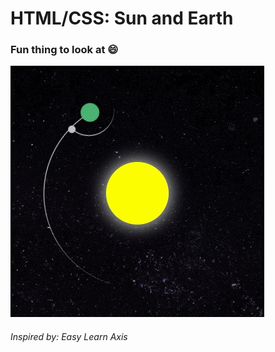 # HTML/CSS: Sun and Earth

### Fun thing to look at :smile:

![](demo.gif)

<h6>Inspired by: Easy Learn Axis</h6>
